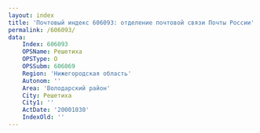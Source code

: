 ```yaml
---
layout: index
title: 'Почтовый индекс 606093: отделение почтовой связи Почты России'
permalink: /606093/
data:
    Index: 606093
    OPSName: Решетиха
    OPSType: О
    OPSSubm: 606069
    Region: 'Нижегородская область'
    Autonom: ''
    Area: 'Володарский район'
    City: Решетиха
    City1: ''
    ActDate: '20001030'
    IndexOld: ''
---
```

